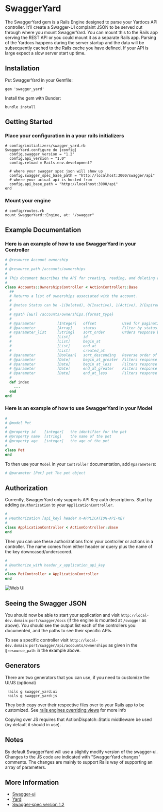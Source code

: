# SwaggerYard #

The SwaggerYard gem is a Rails Engine designed to parse your Yardocs API controller.
It'll create a Swagger-UI complaint JSON to be served out through where you mount SwaggerYard. 
You can mount this to the Rails app serving the REST API or you could mount it as a separate Rails app.
Parsing of the Yardocs happens during the server startup and the data will be subsequently cached to the Rails cache you have defined. 
If your API is large expect a slow server start up time.

## Installation ##
  
Put SwaggerYard in your Gemfile:

    gem 'swagger_yard'

Install the gem with Bunder:

    bundle install


## Getting Started ##

### Place your configuration in a your rails initializers ###
    
    # config/initializers/swagger_yard.rb
    SwaggerYard.configure do |config|
      config.swagger_version = "1.2"
      config.api_version = "1.0"
      config.reload = Rails.env.development?

      # where your swagger spec json will show up
      config.swagger_spec_base_path = "http://localhost:3000/swagger/api"
      # where your actual api is hosted from
      config.api_base_path = "http://localhost:3000/api"
    end

### Mount your engine ###

	# config/routes.rb
	mount SwaggerYard::Engine, at: "/swagger"

## Example Documentation ##

### Here is an example of how to use SwaggerYard in your Controller ###

```ruby
# @resource Account ownership
#
# @resource_path /accounts/ownerships
#
# This document describes the API for creating, reading, and deleting account ownerships.
#
class Accounts::OwnershipsController < ActionController::Base
  ##
  # Returns a list of ownerships associated with the account.
  #
  # @notes Status can be -1(Deleted), 0(Inactive), 1(Active), 2(Expired) and 3(Cancelled).
  #
  # @path [GET] /accounts/ownerships.{format_type}
  #
  # @parameter          [Integer]   offset            Used for pagination of response data (default: 25 items per response). Specifies the offset of the next block of data to receive.
  # @parameter          [Array]     status            Filter by status. (e.g. status[]=1&status[]=2&status[]=3).
  # @parameter_list     [String]    sort_order        Orders response by fields. (e.g. sort_order=created_at).
  #                     [List]      id                
  #                     [List]      begin_at          
  #                     [List]      end_at            
  #                     [List]      created_at        
  # @parameter          [Boolean]   sort_descending   Reverse order of sort_order sorting, make it descending.
  # @parameter          [Date]      begin_at_greater  Filters response to include only items with begin_at >= specified timestamp (e.g. begin_at_greater=2012-02-15T02:06:56Z).
  # @parameter          [Date]      begin_at_less     Filters response to include only items with begin_at <= specified timestamp (e.g. begin_at_less=2012-02-15T02:06:56Z).
  # @parameter          [Date]      end_at_greater    Filters response to include only items with end_at >= specified timestamp (e.g. end_at_greater=2012-02-15T02:06:56Z).
  # @parameter          [Date]      end_at_less       Filters response to include only items with end_at <= specified timestamp (e.g. end_at_less=2012-02-15T02:06:56Z).
  #
  def index
    ...
  end
end
```

### Here is an example of how to use SwaggerYard in your Model ###

```ruby
# 
# @model Pet
# 
# @property id    [integer]   the identifier for the pet
# @property name  [string]    the name of the pet
# @property age   [integer]   the age of the pet
# 
class Pet
end
```

To then use your `Model` in your `Controller` documentation, add `@parameter`s:

```ruby
# @parameter [Pet] pet The pet object
```

## Authorization ##

Currently, SwaggerYard only supports API Key auth descriptions. Start by adding `@authorization` to your `ApplicationController`.

```ruby
# 
# @authorization [api_key] header X-APPLICATION-API-KEY
# 
class ApplicationController < ActionController::Base
end
```

Then you can use these authorizations from your controller or actions in a controller. The name comes from either header or query plus the name of the key downcased/underscored.

```ruby
#
# @authorize_with header_x_application_api_key
#
class PetController < ApplicationController
end
```

![Web UI](https://raw.github.com/tpitale/swagger_yard/master/example/web-ui.png)

## Seeing the Swagger JSON ##

You should now be able to start your application and visit `http://local-dev.domain:port/swagger/docs` (if the engine is mounted at `/swagger` as above). You should see the output list each of the controllers you documented, and the paths to see their specific APIs.

To see a specific controller visit `http://local-dev.domain:port/swagger/api/accounts/ownerships` as given in the `@resource_path` in the example above.

## Generators ##

There are two generators that you can use, if you need to customize the UI/JS (optional)

     rails g swagger_yard:ui
     rails g swagger_yard:js

They both copy over their respective files over to your Rails app to be customized. 
See [rails engines overriding views](http://guides.rubyonrails.org/engines.html#overriding-views) for more info

Copying over JS requires that ActionDispatch::Static middleware be used (by default it should in use).


## Notes ##

By default SwaggerYard will use a slightly modify version of the swagger-ui. Changes to the JS code are indicated with "SwaggerYard changes" comments. The changes are mainly to support Rails way of supporting an array of parameters.


## More Information ##

* [Swagger-ui](https://github.com/wordnik/swagger-ui)
* [Yard](https://github.com/lsegal/yard)
* [Swagger-spec version 1.2](https://github.com/wordnik/swagger-spec/blob/master/versions/1.2.md)

